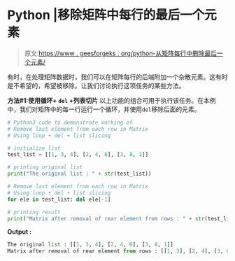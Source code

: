 # Python |移除矩阵中每行的最后一个元素

> 原文:[https://www . geesforgeks . org/python-从矩阵每行中删除最后一个元素/](https://www.geeksforgeeks.org/python-remove-last-element-from-each-row-in-matrix/)

有时，在处理矩阵数据时，我们可以在矩阵每行的后端附加一个杂散元素。这有时是不希望的，希望被移除。让我们讨论执行这项任务的某些方法。

**方法#1:使用循环+ `del` +列表切片**
以上功能的组合可用于执行该任务。在本例中，我们对矩阵中的每一行运行一个循环，并使用`del`移除后面的元素。

```py
# Python3 code to demonstrate working of
# Remove last element from each row in Matrix
# Using loop + del + list slicing

# initialize list
test_list = [[1, 3, 4], [2, 4, 6], [3, 8, 1]]

# printing original list 
print("The original list : " + str(test_list))

# Remove last element from each row in Matrix
# Using loop + del + list slicing
for ele in test_list: del ele[-1] 

# printing result
print("Matrix after removal of rear element from rows : " + str(test_list))
```

**Output :**

```py
The original list : [[1, 3, 4], [2, 4, 6], [3, 8, 1]]
Matrix after removal of rear element from rows : [[1, 3], [2, 4], [3, 8]]

```